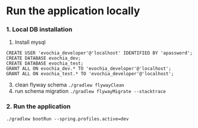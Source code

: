 # Run the application locally

### 1. Local DB installation
1. Install mysql
```
CREATE USER 'evochia_developer'@'localhost' IDENTIFIED BY 'apassword';
CREATE DATABASE evochia_dev;
CREATE DATABASE evochia_test;
GRANT ALL ON evochia_dev.* TO 'evochia_developer'@'localhost';
GRANT ALL ON evochia_test.* TO 'evochia_developer'@'localhost';
  ```
3. clean flyway schema `./gradlew flywayClean`
4. run schema migration `./gradlew flywayMigrate --stacktrace`

### 2. Run the application  

```
./gradlew bootRun --spring.profiles.active=dev
```